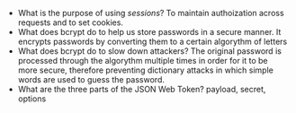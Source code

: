 - What is the purpose of using _sessions_?
  To maintain authoization across requests and to set cookies.
- What does bcrypt do to help us store passwords in a secure manner.
  It encrypts passwords by converting them to a certain algorythm of letters
- What does bcrypt do to slow down attackers?
  The original password is processed through the algorythm multiple times in order for it to be more secure,
  therefore preventing dictionary attacks in which simple words are used to guess the password.
- What are the three parts of the JSON Web Token?
  payload, secret, options